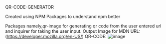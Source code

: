 QR-CODE-GENERATOR

Created using NPM Packages to understand npm better

Packages namely,qr-image for generating qr code from the user entered url and inquirer for taking the user input.
Output Image for MDN 
  URL: (https://developer.mozilla.org/en-US/)
  QR-CODE: ![image](https://github.com/real-coder007Ravi/QR_CODE_GENERATOR/assets/87241044/5f3fdd4d-627f-4ad8-ad8e-d546bc99c697)
